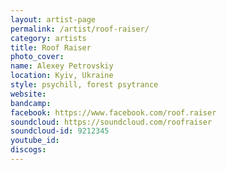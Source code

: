 ```yaml
---
layout: artist-page
permalink: /artist/roof-raiser/
category: artists
title: Roof Raiser
photo_cover: 
name: Alexey Petrovskiy
location: Kyiv, Ukraine
style: psychill, forest psytrance
website: 
bandcamp: 
facebook: https://www.facebook.com/roof.raiser
soundcloud: https://soundcloud.com/roofraiser
soundcloud-id: 9212345
youtube_id: 
discogs: 
---
```

